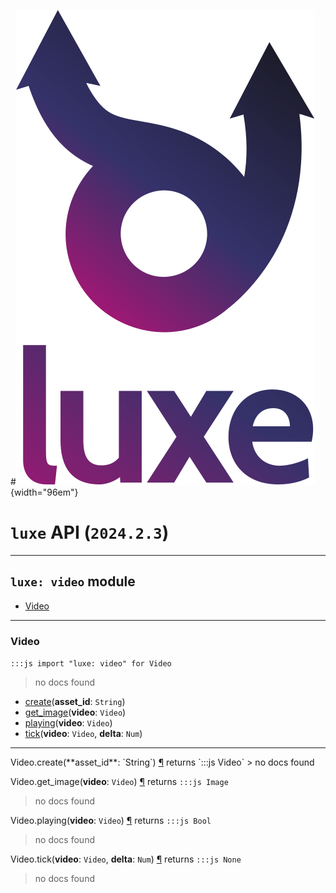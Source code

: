 #![](../../../images/luxe-dark.svg){width="96em"}

# `luxe` API (`2024.2.3`)  


---

## `luxe: video` module

- [Video](#video)   

---

### Video
`:::js import "luxe: video" for Video`
> no docs found

- [create](#Video.create)(**asset_id**: `String`)
- [get_image](#Video.get_image)(**video**: `Video`)
- [playing](#Video.playing)(**video**: `Video`)
- [tick](#Video.tick+2)(**video**: `Video`, **delta**: `Num`)

<hr/>
<endpoint module="luxe: video" class="Video" signature="create(asset_id : String)"></endpoint>
<signature id="Video.create">Video.create(**asset_id**: `String`)
<a class="headerlink" href="#Video.create" title="Permanent link">¶</a></signature>
<span class='api_ret'>returns</span> `:::js Video`
> no docs found   

<endpoint module="luxe: video" class="Video" signature="get_image(video : Video)"></endpoint>
<signature id="Video.get_image">Video.get_image(**video**: `Video`)
<a class="headerlink" href="#Video.get_image" title="Permanent link">¶</a></signature>
<span class='api_ret'>returns</span> `:::js Image`
> no docs found   

<endpoint module="luxe: video" class="Video" signature="playing(video : Video)"></endpoint>
<signature id="Video.playing">Video.playing(**video**: `Video`)
<a class="headerlink" href="#Video.playing" title="Permanent link">¶</a></signature>
<span class='api_ret'>returns</span> `:::js Bool`
> no docs found   

<endpoint module="luxe: video" class="Video" signature="tick(video : Video, delta : Num)"></endpoint>
<signature id="Video.tick+2">Video.tick(**video**: `Video`, **delta**: `Num`)
<a class="headerlink" href="#Video.tick+2" title="Permanent link">¶</a></signature>
<span class='api_ret'>returns</span> `:::js None`
> no docs found   

